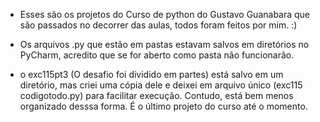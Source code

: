  - Esses são os projetos do Curso de python do Gustavo Guanabara que são passados no decorrer das aulas, todos foram feitos por mim. :)
   
 - Os arquivos .py que estão em pastas estavam salvos em diretórios no PyCharm, acredito que se for aberto como pasta não funcionarão.
   
 - o exc115pt3 (O desafio foi dividido em partes) está salvo em um diretório, mas criei uma cópia dele e deixei em arquivo único (exc115 codigotodo.py) para facilitar execução. Contudo, está bem menos organizado desssa forma. É o último projeto do curso até o momento.
